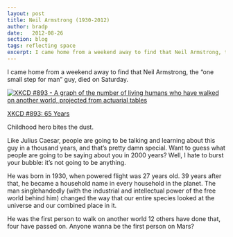 ```yaml
---
layout: post
title: Neil Armstrong (1930-2012)
author: bradp
date:   2012-08-26
section: blog
tags: reflecting space
excerpt: I came home from a weekend away to find that Neil Armstrong, the “one small step for man” guy, died on Saturday. Childhood hero bites the dust.
---
```


I came home from a weekend away to find that Neil Armstrong, the “one small step for man” guy, died on Saturday.

<div class="blog-image-centre">
  <a href="http://xkcd.com/893/" target="_blank">
    <img src="http://imgs.xkcd.com/comics/65_years.png" alt="XKCD #893 - A graph of the number of living humans who have walked on another world, projected from actuarial tables">
    <p class="caption">XKCD #893: 65 Years</p>
  </a>
</div>

Childhood hero bites the dust.

Like Julius Caesar, people are going to be talking and learning about this guy in a thousand years, and that’s pretty damn special. Want to guess what people are going to be saying about you in 2000 years? Well, I hate to burst your bubble: it’s not going to be anything.

He was born in 1930, when powered flight was 27 years old. 39 years after that, he became a household name in every household in the planet. The man singlehandedly (with the industrial and intellectual power of the free world behind him) changed the way that our entire species looked at the universe and our combined place in it.

He was the first person to walk on another world 12 others have done that, four have passed on.
Anyone wanna be the first person on Mars?
